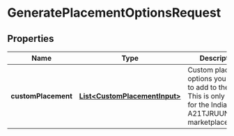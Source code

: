 
# GeneratePlacementOptionsRequest

## Properties
Name | Type | Description | Notes
------------ | ------------- | ------------- | -------------
**customPlacement** | [**List&lt;CustomPlacementInput&gt;**](CustomPlacementInput.md) | Custom placement options you want to add to the plan. This is only used for the India (IN - A21TJRUUN4KGV) marketplace. |  [optional]



